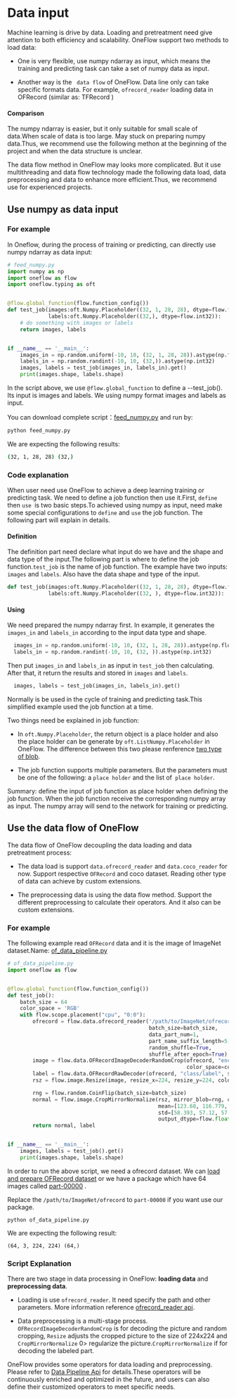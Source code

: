 # Data input
Machine learning is drive by data. Loading and pretreatment need give attention to both efficiency and scalability. OneFlow support two methods to load data:

- One is very flexible, use numpy ndarray as input, which means the training and predicting task can take a set of numpy data as input.

- Another way is the ` data flow` of OneFlow. Data line only can take specific formats data. For example, `ofrecord_reader` loading data in OFRecord (similar as: TFRecord )

#### Comparison

The numpy ndarray is easier, but it only suitable for small scale of data.When scale of data is too large. May stuck on preparing numpy data.Thus, we recommend use the following methon at the beginning of the project and when the data structure is unclear.

The data flow method in OneFlow may looks more complicated. But it use multithreading and data flow technology made the following data load, data preprocessing and data to enhance more efficient.Thus, we recommend use for experienced projects.


## Use numpy as data input
### For example

In Oneflow, during the process of training or predicting, can directly use numpy ndarray as data input:

```python
# feed_numpy.py
import numpy as np
import oneflow as flow
import oneflow.typing as oft


@flow.global_function(flow.function_config())
def test_job(images:oft.Numpy.Placeholder((32, 1, 28, 28), dtype=flow.float),
             labels:oft.Numpy.Placeholder((32,), dtype=flow.int32)):
    # do something with images or labels
    return images, labels


if __name__ == '__main__':
    images_in = np.random.uniform(-10, 10, (32, 1, 28, 28)).astype(np.float32)
    labels_in = np.random.randint(-10, 10, (32,)).astype(np.int32)
    images, labels = test_job(images_in, labels_in).get()
    print(images.shape, labels.shape)
```

In the script above, we use  `@flow.global_function` to define a --test_job(). Its input is images and labels. We using numpy format images and labels as input.

You can download complete script：[feed_numpy.py](../code/basics_topics/feed_numpy.py) and run by:

```bash
python feed_numpy.py
```
We are expecting the following results:
```bash
(32, 1, 28, 28) (32,)
```
### Code explanation
When user need use OneFlow to achieve a deep learning training or predicting task. We need to define a job function then use it.First, `define` then `use `is two basic steps.To achieved using numpy as input, need make some special configurations to `define` and `use` the job function. The following part will explain in details.

#### Definition
The definition part need declare what input do we have and the shape and data type of the input.The following part is where to define the job function.`test_job`  is the name of job function. The example have two inputs: `images` and `labels`. Also have the data shape and type of the input.
```python
def test_job(images:oft.Numpy.Placeholder((32, 1, 28, 28), dtype=flow.float),
             labels:oft.Numpy.Placeholder((32, ), dtype=flow.int32)):
```
#### Using
We need prepared the numpy ndarray first. In example, it generates the `images_in` and `labels_in` according to the input data type and shape.
```python
  images_in = np.random.uniform(-10, 10, (32, 1, 28, 28)).astype(np.float32)
  labels_in = np.random.randint(-10, 10, (32, )).astype(np.int32)
```

Then put  `images_in` and `labels_in` as input in  `test_job`  then calculating. After that, it return the results and stored in  `images` and `labels`.
```python
  images, labels = test_job(images_in, labels_in).get()
```

Normally is be used in the cycle of training and predicting task.This simplified example used the job function at a time.

Two things need be explained in job function:

* In  `oft.Numpy.Placeholder`, the return object is a place holder and also the place holder can be generate by `oft.ListNumpy.Placeholder` in OneFlow. The difference between this two please renference [two type of blob](../extended_topics/consistent_mirrored.md).

* The job function supports multiple parameters. But the parameters must be one of the following: a `place holder` and the list of` place holder`.

Summary: define the input of job function as place holder when defining the job function. When the job function receive the corresponding numpy array as input. The numpy array will send to the network for training or predicting.

## Use the data flow of OneFlow
The data flow of OneFlow decoupling the data loading and data pretreatment process:

- The data load is support  `data.ofrecord_reader` and `data.coco_reader` for now. Support respective  `OFRecord`  and coco dataset. Reading other type of data can achieve by custom extensions.

- The preprocessing data is using the data flow method. Support the different preprocessing to calculate their operators. And it also can be custom extensions.

### For example
The following example read   `OFRecord`  data and it is the image of ImageNet dataset.Name: [of_data_pipeline.py](../code/basics_topics/of_data_pipeline.py)

```python
# of_data_pipeline.py
import oneflow as flow


@flow.global_function(flow.function_config())
def test_job():
    batch_size = 64
    color_space = 'RGB'
    with flow.scope.placement("cpu", "0:0"):
        ofrecord = flow.data.ofrecord_reader('/path/to/ImageNet/ofrecord',
                                             batch_size=batch_size,
                                             data_part_num=1,
                                             part_name_suffix_length=5,
                                             random_shuffle=True,
                                             shuffle_after_epoch=True)
        image = flow.data.OFRecordImageDecoderRandomCrop(ofrecord, "encoded",
                                                         color_space=color_space)
        label = flow.data.OFRecordRawDecoder(ofrecord, "class/label", shape=(), dtype=flow.int32)
        rsz = flow.image.Resize(image, resize_x=224, resize_y=224, color_space=color_space)

        rng = flow.random.CoinFlip(batch_size=batch_size)
        normal = flow.image.CropMirrorNormalize(rsz, mirror_blob=rng, color_space=color_space,
                                                mean=[123.68, 116.779, 103.939],
                                                std=[58.393, 57.12, 57.375],
                                                output_dtype=flow.float)
        return normal, label


if __name__ == '__main__':
    images, labels = test_job().get()
    print(images.shape, labels.shape)
```
In order to run the above script, we need a ofrecord dataset. We can [ load and prepare OFRecord dataset](../extended_topics/how_to_make_ofdataset.md) or we have a package which have 64 images called  [part-00000](https://oneflow-public.oss-cn-beijing.aliyuncs.com/online_document/docs/basics_topics/part-00000) .

Replace the `/path/to/ImageNet/ofrecord` to  `part-00000` if you want use our package.
```
python of_data_pipeline.py
```
We are expecting the following result:
```
(64, 3, 224, 224) (64,)
```
### Script Explanation
There are two stage in data processing in OneFlow: **loading data** and **preprocessing data**.

- Loading is use  `ofrecord_reader`. It need specify the path and other parameters. More information reference [ofrecord_reader api](../api/data.html?highlight=ofrecord_reader#oneflow.data.ofrecord_reader).

- Data preprocessing is a multi-stage process. `OFRecordImageDecoderRandomCrop` is for decoding the picture and random cropping, `Resize` adjusts the cropped picture to the size of 224x224 and `CropMirrorNormalize` 0> regularize the picture.`CropMirrorNormalize` if for decoding the labeled part.

OneFlow provides some operators for data loading and preprocessing. Please refer to [Data Pipeline Api](../api/data.html) for details.These operators will be continuously enriched and optimized in the future, and users can also define their customized operators to meet specific needs.


